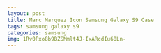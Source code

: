 ```yaml
---
layout: post
title: Marc Marquez Icon Samsung Galaxy S9 Case
tags: samsung galaxy s9
categories: samsung
img: 1Rv0Fxo8b9BZSMmlt4J-IxARcdIu60Ln-
---
```

